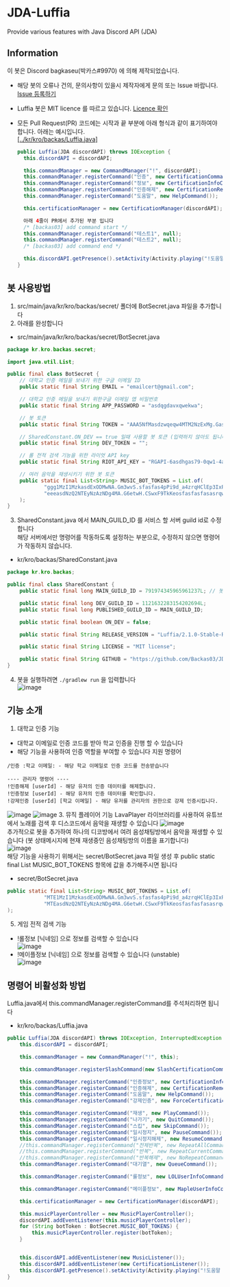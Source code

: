 # JDA-Luffia
Provide various features with Java Discord API (JDA)

## Information
이 봇은 Discord bagkaseu(박카스#9970) 에 의해 제작되었습니다.

* 해당 봇의 오류나 건의, 문의사항이 있을시 제작자에게 문의 또는 Issue 바랍니다.
[Issue 등록하기](https://github.com/Backas03/JLuffia/issues)

* Luffia 봇은 MIT licence 를 따르고 있습니다.
[Licence 확인](https://github.com/Backas03/JLuffia/blob/master/LICENSE)
* 모든 Pull Request(PR) 코드에는 시작과 끝 부분에 아래 형식과 같이 표기하여야 합니다. 아래는 예시입니다. </br>
  [[../kr/kro/backas/Luffia.java]](https://github.com/Backas03/JLuffia/blob/master/src/main/java/kr/kro/backas/Luffia.java)
  ```java
  public Luffia(JDA discordAPI) throws IOException {
    this.discordAPI = discordAPI;
  
    this.commandManager = new CommandManager("!", discordAPI);
    this.commandManager.registerCommand("인증", new CertificationCommand());
    this.commandManager.registerCommand("정보", new CertificationInfoCommand());
    this.commandManager.registerCommand("인증해제", new CertificationRemoveCommand());
    this.commandManager.registerCommand("도움말", new HelpCommand());

    this.certificationManager = new CertificationManager(discordAPI);
  
    아래 4줄이 PR에서 추가된 부분 입니다
    /* [backas03] add command start */
    this.commandManager.registerCommand("테스트1", null);
    this.commandManager.registerCommand("테스트2", null);   
    /* [backas03] add command end */      

    this.discordAPI.getPresence().setActivity(Activity.playing("!도움말 명령어로 기능 확인"));
  }
  ```
## 봇 사용방법
1. src/main/java/kr/kro/backas/secret/ 폴더에 BotSecret.java 파일을 추가합니다
2. 아래를 완성합니다
- src/main/java/kr/kro/backas/secret/BotSecret.java
```java
package kr.kro.backas.secret;

import java.util.List;

public final class BotSecret {
    // 대학교 인증 메일을 보내기 위한 구글 이메일 ID
    public static final String EMAIL = "emailcert@gmail.com";

    // 대학교 인증 메일을 보내기 위한구글 이메일 앱 비밀번호
    public static final String APP_PASSWORD = "asdqgdavxqwekwa";

    // 봇 토큰
    public static final String TOKEN = "AAA5NfMasdzwqeqw4MTM2NzExMg.GasdfgO.XijzuasdJDoasdfgOZzeeKNQ6tRz_I";

    // SharedConstant.ON_DEV == true 일때 사용할 봇 토큰 (입력하지 않아도 됩니다)
    public static final String DEV_TOKEN = "";

    // 롤 전적 검색 기능을 위한 라이엇 API key
    public static final String RIOT_API_KEY = "RGAPI-6asdhgas79-0qw1-4aa1-98dd-ede3asda137d76";

    // 여러 음악을 재생시키기 위한 봇 토큰
    public static final List<String> MUSIC_BOT_TOKENS = List.of(
            "ggg1MzI1MzkasdExODMwNA.Gm3wvS.sfasfas4pPi9d_a4zrqHClEp3IxPpqkGWrYQ3h1t-Tk", // bot 1 (해당 토큰은 실제 존재하지 않는 토큰입니다)
            "eeeasdNzQ2NTEyNzAzNDg4MA.G6etwH.CSwxF9TkKeosfasfasfasasrqwrw" // bot 2 (해당 토큰은 실제 존재하지 않는 토큰입니다)
    );
}
```
3. SharedConstant.java 에서 MAIN_GUILD_ID 를 서비스 할 서버 guild id로 수정합니다 </br>
해당 서버에서만 명령어를 작동하도록 설정하는 부분으로, 수정하지 않으면 명령어가 작동하지 않습니다.
- kr/kro/backas/SharedConstant.java
```java
package kr.kro.backas;

public final class SharedConstant {
    public static final long MAIN_GUILD_ID = 791974345965961237L; // 봇을 초대할 서버 id 로 변경

    public static final long DEV_GUILD_ID = 1121632283154202694L;
    public static final long PUBLISHED_GUILD_ID = MAIN_GUILD_ID;

    public static final boolean ON_DEV = false;

    public static final String RELEASE_VERSION = "Luffia/2.1.0-Stable-Release";

    public static final String LICENSE = "MIT license";

    public static final String GITHUB = "https://github.com/Backas03/JDA-Luffia";
}
```
4. 봇을 실행하려면 ```./gradlew run``` 을 입력합니다 </br>
![image](https://github.com/Backas03/JDA-Luffia/assets/71801733/b0b3160c-d048-433a-b56d-f2349edc7306)
## 기능 소개
1. 대학교 인증 기능
- 대학교 이메일로 인증 코드를 받아 학교 인증을 진행 할 수 있습니다
- 해당 기능을 사용하여 인증 역할을 부여할 수 있습니다
지원 명령어
```
/인증 :학교 이메일: - 해당 학교 이메일로 인증 코드를 전송받습니다

---- 관리자 명령어 ----
!인증해제 [userId] - 해당 유저의 인증 데이터를 해제합니다.
!인증정보 [userId] - 해당 유저의 인증 데이터를 확인합니다.
!강제인증 [userId] [학교 이메일] - 해당 유저를 관리자의 권한으로 강제 인증시킵니다.
```
![image](https://github.com/Backas03/JDA-Luffia/assets/71801733/3893ce5e-ec5d-41b6-b208-baae0970d518)
![image](https://github.com/Backas03/JDA-Luffia/assets/71801733/938c3751-957c-4a38-aaae-43f726eb01a6)
3. 뮤직 플레이어 기능
LavaPlayer 라이브러리를 사용하여 유튜브에서 노래를 검색 후 디스코드에서 음악을 재생할 수 있습니다
![image](https://github.com/Backas03/JDA-Luffia/assets/71801733/8850d664-b12c-4569-b403-59e358bb796c) </br>
추가적으로 봇을 추가하여 하나의 디코방에서 여려 음성채팅방에서 음악을 재생할 수 있습니다 (봇 상태메시지에 현재 재생중인 음성채팅방의 이름을 표기합니다) </br>
![image](https://github.com/Backas03/JDA-Luffia/assets/71801733/95db993f-c22c-4c16-86cd-f8f3a28da4b5) </br>
해당 기능을 사용하기 위해서는 secret/BotSecret.java 파일 생성 후 public static final List<String> MUSIC_BOT_TOKENS 항목에 값을 추가해주시면 됩니다 </br>
- secret/BotSecret.java
``` java
public static final List<String> MUSIC_BOT_TOKENS = List.of(
            "MTE1MzI1MzkasdExODMwNA.Gm3wvS.sfasfas4pPi9d_a4zrqHClEp3IxPpqkGWrYQ3h1t-Tk", // bot 1 (해당 토큰은 실제 존재하지 않는 토큰입니다)
            "MTEasdNzQ2NTEyNzAzNDg4MA.G6etwH.CSwxF9TkKeosfasfasfasasrqwrw" // bot 2 (해당 토큰은 실제 존재하지 않는 토큰입니다)
);
```


5. 게임 전적 검색 기능 </br>
- !롤정보 [닉네임] 으로 정보를 검색할 수 있습니다 </br>
![image](https://github.com/Backas03/JDA-Luffia/assets/71801733/6d5395d0-db25-4b94-bb34-c98561824c17)
- !메이플정보 [닉네임] 으로 정보를 검색할 수 있습니다 (unstable) </br>
![image](https://github.com/Backas03/JDA-Luffia/assets/71801733/6c12ac59-bbda-4cab-a40c-f8dbcb10181c)

## 명령어 비활성화 방법
Luffia.java에서 this.commandManager.registerCommand를 주석처리하면 됩니다
- kr/kro/backas/Luffia.java
```java
public Luffia(JDA discordAPI) throws IOException, InterruptedException {
    this.discordAPI = discordAPI;

    this.commandManager = new CommandManager("!", this);

    this.commandManager.registerSlashCommand(new SlashCertificationCommand());

    this.commandManager.registerCommand("인증정보", new CertificationInfoCommand());
    this.commandManager.registerCommand("인증해제", new CertificationRemoveCommand());
    this.commandManager.registerCommand("도움말", new HelpCommand());
    this.commandManager.registerCommand("강제인증", new ForceCertificationCommand());

    this.commandManager.registerCommand("재생", new PlayCommand());
    this.commandManager.registerCommand("나가기", new QuitCommand());
    this.commandManager.registerCommand("스킵", new SkipCommand());
    this.commandManager.registerCommand("일시정지", new PauseCommand());
    this.commandManager.registerCommand("일시정지해제", new ResumeCommand());
    //this.commandManager.registerCommand("전체반복", new RepeatAllCommand()); // 비활성화
    //this.commandManager.registerCommand("반복", new RepeatCurrentCommand()); // 비활성화
    //this.commandManager.registerCommand("반복해제", new NoRepeatCommand()); // 비활성화
    this.commandManager.registerCommand("대기열", new QueueCommand());

    this.commandManager.registerCommand("롤정보", new LOLUserInfoCommand());

    this.commandManager.registerCommand("메이플정보", new MapleUserInfoCommand());

    this.certificationManager = new CertificationManager(discordAPI);

    this.musicPlayerController = new MusicPlayerController();
    discordAPI.addEventListener(this.musicPlayerController);
    for (String botToken : BotSecret.MUSIC_BOT_TOKENS) {
        this.musicPlayerController.register(botToken);
    }


    this.discordAPI.addEventListener(new MusicListener());
    this.discordAPI.addEventListener(new CertificationListener());
    this.discordAPI.getPresence().setActivity(Activity.playing("!도움말 명령어로 기능 확인"));
}
```
